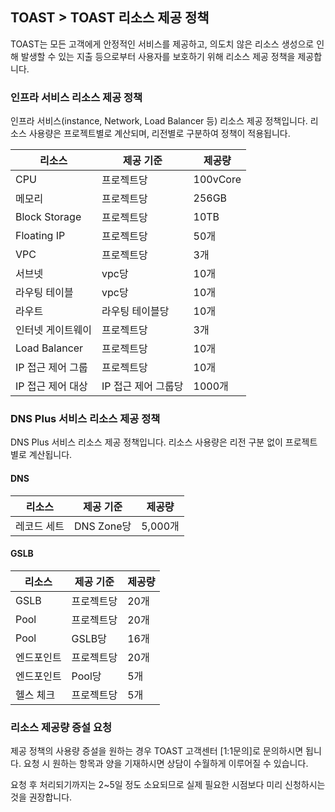 ## TOAST > TOAST 리소스 제공 정책 
TOAST는 모든 고객에게 안정적인 서비스를 제공하고, 의도치 않은 리소스 생성으로 인해 발생할 수 있는 지출 등으로부터 사용자를 보호하기 위해 리소스 제공 정책을 제공합니다. 

### 인프라 서비스 리소스 제공 정책 
인프라 서비스(instance, Network, Load Balancer 등) 리소스 제공 정책입니다. 
리소스 사용량은 프로젝트별로 계산되며, 리전별로 구분하여 정책이 적용됩니다. 

|리소스 | 제공 기준 | 제공량 | 
|----|----|----|
|CPU	| 프로젝트당 |100vCore|
|메모리	 | 프로젝트당 |256GB|
|Block Storage| 프로젝트당 |10TB|
|Floating IP | 프로젝트당 |50개|
|VPC | 프로젝트당 |3개|
|서브넷 | vpc당 |10개|
|라우팅 테이블 | vpc당 |10개|
|라우트 | 라우팅 테이블당 |10개|
|인터넷 게이트웨이 | 프로젝트당	|3개|
|Load Balancer | 프로젝트당 |10개|
|IP 접근 제어 그룹	| 프로젝트당   |10개|
|IP 접근 제어 대상 | IP 접근 제어 그룹당	|1000개|

### DNS Plus 서비스 리소스 제공 정책
DNS Plus 서비스 리소스 제공 정책입니다. 
리소스 사용량은 리전 구분 없이 프로젝트별로 계산됩니다.

#### DNS
|리소스 | 제공 기준 | 제공량 | 
|----|----|----|
|레코드 세트	| DNS Zone당 |5,000개|

#### GSLB
|리소스 | 제공 기준 | 제공량 | 
|----|----|----|
|GSLB	| 프로젝트당 | 20개|
|Pool	| 프로젝트당 | 20개 |
|Pool   | GSLB당    | 16개 |
|엔드포인트 | 프로젝트당 | 20개 |
|엔드포인트 | Pool당 | 5개 |
|헬스 체크	| 프로젝트당 | 5개 |

### 리소스 제공량 증설 요청  
제공 정책의 사용량 증설을 원하는 경우 TOAST 고객센터 [1:1문의]로 문의하시면 됩니다. 
요청 시 원하는 항목과 양을 기재하시면 상담이 수월하게 이루어질 수 있습니다. 

요청 후 처리되기까지는 2~5일 정도 소요되므로 실제 필요한 시점보다 미리 신청하시는 것을 권장합니다. 
